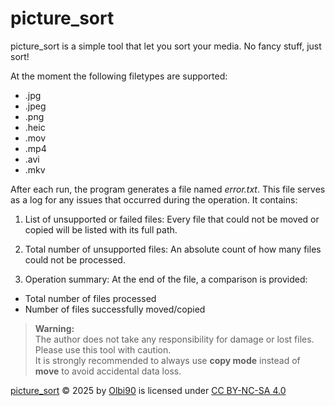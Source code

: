 # picture_sort
picture_sort is a simple tool that let you sort your media. No fancy stuff, just sort!

At the moment the following filetypes are supported:
- .jpg
- .jpeg
- .png
- .heic
- .mov
- .mp4
- .avi
- .mkv

After each run, the program generates a file named *error.txt*.
This file serves as a log for any issues that occurred during the operation. It contains:

1. List of unsupported or failed files:
Every file that could not be moved or copied will be listed with its full path.

2. Total number of unsupported files:
An absolute count of how many files could not be processed.

3. Operation summary:
At the end of the file, a comparison is provided:
- Total number of files processed
- Number of files successfully moved/copied

> **Warning:**  
> The author does not take any responsibility for damage or lost files. Please use this tool with caution.  
> It is strongly recommended to always use **copy mode** instead of **move** to avoid accidental data loss.

<a href="https://github.com/Olbi90/picture_sort">picture_sort</a> © 2025 by <a href="https://github.com/Olbi90">Olbi90</a> is licensed under <a href="https://creativecommons.org/licenses/by-nc-sa/4.0/">CC BY-NC-SA 4.0</a><img src="https://mirrors.creativecommons.org/presskit/icons/cc.svg" alt="" style="max-width: 1em;max-height:1em;margin-left: .2em;"><img src="https://mirrors.creativecommons.org/presskit/icons/by.svg" alt="" style="max-width: 1em;max-height:1em;margin-left: .2em;"><img src="https://mirrors.creativecommons.org/presskit/icons/nc.svg" alt="" style="max-width: 1em;max-height:1em;margin-left: .2em;"><img src="https://mirrors.creativecommons.org/presskit/icons/sa.svg" alt="" style="max-width: 1em;max-height:1em;margin-left: .2em;">
